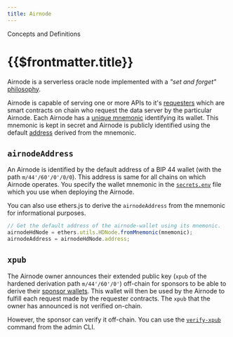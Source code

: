 ```yaml
---
title: Airnode
---
```


<TitleSpan>Concepts and Definitions</TitleSpan>

# {{$frontmatter.title}}

<VersionWarning/>
<TocHeader />
<TOC class="table-of-contents" :include-level="[2,3]" />

Airnode is a serverless oracle node implemented with a _"set and forget"_
[philosophy](../grp-providers/airnode/design-philosophy.md).

<!-- TODO: Link why should you use Airnode -->

Airnode is capable of serving one or more APIs to it's
[requesters](./requester.md) which are smart contracts on chain who request the
data server by the particular Airnode. Each Airnode has a
[unique mnemonic](../grp-providers/guides/build-an-airnode/configuring-airnode.md#airnodewalletmnemonic)
identifying its wallet. This mnemonic is kept in secret and Airnode is publicly
identified using the default [address](airnode.md#airnodeaddress) derived from
the mnemonic.

## `airnodeAddress`

An Airnode is identified by the default address of a BIP 44 wallet (with the
path `m/44'/60'/0'/0/0`). This address is same for all chains on which Airnode
operates. You specify the wallet mnemonic in the
[`secrets.env`](../grp-providers/guides/build-an-airnode/configuring-airnode.md#creating-secrets-env)
file which you use when deploying the Airnode.

You can also use ethers.js to derive the `airnodeAddress` from the mnemonic for
informational purposes.

<!-- TODO: This should probably be supported in the admin CLI package -->

```js
// Get the default address of the airnode-wallet using its mnemonic.
airnodeHdNode = ethers.utils.HDNode.fromMnemonic(mnemonic);
airnodeAddress = airnodeHdNode.address;
```

## `xpub`

The Airnode owner announces their extended public key (`xpub` of the hardened
derivation path `m/44'/60'/0'`) off-chain for sponsors to be able to derive
their [sponsor wallets](sponsor.md#sponsorwallet). This wallet will then be used
by the Airnode to fulfill each request made by the requester contracts. The
`xpub` that the owner has announced is not verified on-chain.

However, the sponsor can verify it off-chain. You can use the
[`verify-xpub`](../reference/packages/admin-cli-commands.md#verify-airnode-xpub)
command from the admin CLI.
